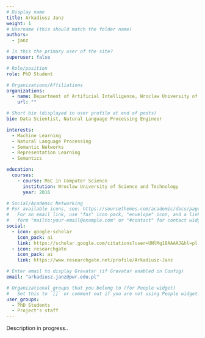 ```yaml
---
# Display name
title: Arkadiusz Janz
weight: 1
# Username (this should match the folder name)
authors:
  - janz

# Is this the primary user of the site?
superuser: false

# Role/position
role: PhD Student

# Organizations/Affiliations
organizations:
  - name: Department of Artificial Intelligence, Wroclaw University of Science and Technology
    url: ""

# Short bio (displayed in user profile at end of posts)
bio: Data Scientist, Natural Language Processing Engineer

interests:
  - Machine Learning
  - Natural Language Processing
  - Semantic Networks
  - Representation Learning
  - Semantics

education:
  courses:
    - course: MsC in Computer Science
      institution: Wroclaw University of Science and Technology
      year: 2016

# Social/Academic Networking
# For available icons, see: https://sourcethemes.com/academic/docs/page-builder/#icons
#   For an email link, use "fas" icon pack, "envelope" icon, and a link in the
#   form "mailto:your-email@example.com" or "#contact" for contact widget.
social:
  - icon: google-scholar
    icon_pack: ai
    link: https://scholar.google.com/citations?user=UNlMg18AAAAJ&hl=pl
  - icon: researchgate
    icon_pack: ai
    link: https://www.researchgate.net/profile/Arkadiusz-Janz

# Enter email to display Gravatar (if Gravatar enabled in Config)
email: "arkadiusz.janz@pwr.edu.pl"

# Organizational groups that you belong to (for People widget)
#   Set this to `[]` or comment out if you are not using People widget.
user_groups:
  - PhD Students
  - Project's staff
---
```


Description in progress..
